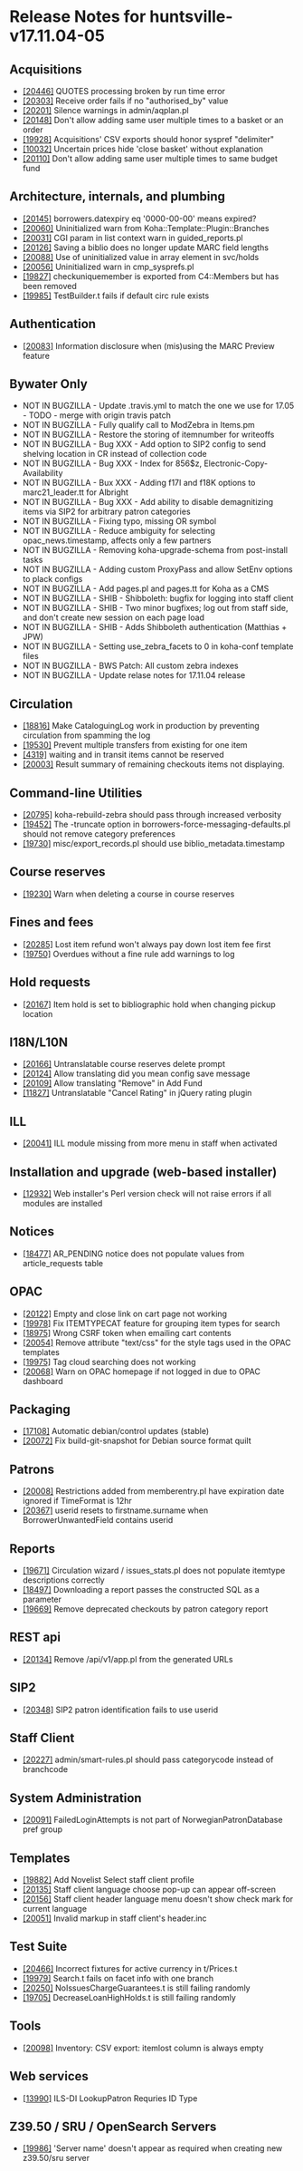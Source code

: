 
# Release Notes for huntsville-v17.11.04-05

## Acquisitions

- [[20446]](http://bugs.koha-community.org/bugzilla3/show_bug.cgi?id=20446) QUOTES processing broken by run time error
- [[20303]](http://bugs.koha-community.org/bugzilla3/show_bug.cgi?id=20303) Receive order fails if no "authorised_by" value
- [[20201]](http://bugs.koha-community.org/bugzilla3/show_bug.cgi?id=20201) Silence warnings in admin/aqplan.pl
- [[20148]](http://bugs.koha-community.org/bugzilla3/show_bug.cgi?id=20148) Don't allow adding same user multiple times to a basket or an order
- [[19928]](http://bugs.koha-community.org/bugzilla3/show_bug.cgi?id=19928) Acquisitions' CSV exports should honor syspref "delimiter"
- [[10032]](http://bugs.koha-community.org/bugzilla3/show_bug.cgi?id=10032) Uncertain prices hide 'close basket' without explanation
- [[20110]](http://bugs.koha-community.org/bugzilla3/show_bug.cgi?id=20110) Don't allow adding same user multiple times to same budget fund

## Architecture, internals, and plumbing

- [[20145]](http://bugs.koha-community.org/bugzilla3/show_bug.cgi?id=20145) borrowers.datexpiry eq '0000-00-00' means expired?
- [[20060]](http://bugs.koha-community.org/bugzilla3/show_bug.cgi?id=20060) Uninitialized warn from Koha::Template::Plugin::Branches
- [[20031]](http://bugs.koha-community.org/bugzilla3/show_bug.cgi?id=20031) CGI param in list context warn in guided_reports.pl
- [[20126]](http://bugs.koha-community.org/bugzilla3/show_bug.cgi?id=20126) Saving a biblio does no longer update MARC field lengths
- [[20088]](http://bugs.koha-community.org/bugzilla3/show_bug.cgi?id=20088) Use of uninitialized value in array element in svc/holds
- [[20056]](http://bugs.koha-community.org/bugzilla3/show_bug.cgi?id=20056) Uninitialized warn in cmp_sysprefs.pl
- [[19827]](http://bugs.koha-community.org/bugzilla3/show_bug.cgi?id=19827) checkuniquemember is exported from C4::Members but has been removed
- [[19985]](http://bugs.koha-community.org/bugzilla3/show_bug.cgi?id=19985) TestBuilder.t fails if default circ rule exists

## Authentication

- [[20083]](http://bugs.koha-community.org/bugzilla3/show_bug.cgi?id=20083) Information disclosure when (mis)using the MARC Preview feature

## Bywater Only

- NOT IN BUGZILLA - Update .travis.yml to match the one we use for 17.05 - TODO - merge with origin travis patch
- NOT IN BUGZILLA - Fully qualify call to ModZebra in Items.pm
- NOT IN BUGZILLA - Restore the storing of itemnumber for writeoffs
- NOT IN BUGZILLA - Bug XXX - Add option to SIP2 config to send shelving location in CR instead of collection code
- NOT IN BUGZILLA - Bug XXX - Index for 856$z, Electronic-Copy-Availability
- NOT IN BUGZILLA - Bux XXX - Adding f17I and f18K options to marc21_leader.tt for Albright
- NOT IN BUGZILLA - Bug XXX - Add ability to disable demagnitizing items via SIP2 for arbitrary patron categories
- NOT IN BUGZILLA - Fixing typo, missing OR symbol
- NOT IN BUGZILLA - Reduce ambiguity for selecting opac_news.timestamp, affects only a few partners
- NOT IN BUGZILLA - Removing koha-upgrade-schema from post-install tasks
- NOT IN BUGZILLA - Adding custom ProxyPass and allow SetEnv options to plack configs
- NOT IN BUGZILLA - Add pages.pl and pages.tt for Koha as a CMS
- NOT IN BUGZILLA - SHIB - Shibboleth: bugfix for logging into staff client
- NOT IN BUGZILLA - SHIB - Two minor bugfixes; log out from staff side, and don't create new session on each page load
- NOT IN BUGZILLA - SHIB - Adds Shibboleth authentication (Matthias + JPW)
- NOT IN BUGZILLA - Setting use_zebra_facets to 0 in koha-conf template files
- NOT IN BUGZILLA - BWS Patch: All custom zebra indexes
- NOT IN BUGZILLA - Update relase notes for 17.11.04 release

## Circulation

- [[18816]](http://bugs.koha-community.org/bugzilla3/show_bug.cgi?id=18816) Make CataloguingLog work in production by preventing circulation from spamming the log
- [[19530]](http://bugs.koha-community.org/bugzilla3/show_bug.cgi?id=19530) Prevent multiple transfers from existing for one item
- [[4319]](http://bugs.koha-community.org/bugzilla3/show_bug.cgi?id=4319) waiting and in transit items cannot be reserved
- [[20003]](http://bugs.koha-community.org/bugzilla3/show_bug.cgi?id=20003) Result summary of remaining checkouts items not displaying.

## Command-line Utilities

- [[20795]](http://bugs.koha-community.org/bugzilla3/show_bug.cgi?id=20795) koha-rebuild-zebra should pass through increased verbosity
- [[19452]](http://bugs.koha-community.org/bugzilla3/show_bug.cgi?id=19452) The -truncate option in borrowers-force-messaging-defaults.pl should not remove category preferences
- [[19730]](http://bugs.koha-community.org/bugzilla3/show_bug.cgi?id=19730) misc/export_records.pl should use biblio_metadata.timestamp

## Course reserves

- [[19230]](http://bugs.koha-community.org/bugzilla3/show_bug.cgi?id=19230) Warn when deleting a course in course reserves

## Fines and fees

- [[20285]](http://bugs.koha-community.org/bugzilla3/show_bug.cgi?id=20285) Lost item refund won't always pay down lost item fee first
- [[19750]](http://bugs.koha-community.org/bugzilla3/show_bug.cgi?id=19750) Overdues without a fine rule add warnings to log

## Hold requests

- [[20167]](http://bugs.koha-community.org/bugzilla3/show_bug.cgi?id=20167) Item hold is set to bibliographic hold when changing pickup location

## I18N/L10N

- [[20166]](http://bugs.koha-community.org/bugzilla3/show_bug.cgi?id=20166) Untranslatable course reserves delete prompt
- [[20124]](http://bugs.koha-community.org/bugzilla3/show_bug.cgi?id=20124) Allow translating did you mean config save message
- [[20109]](http://bugs.koha-community.org/bugzilla3/show_bug.cgi?id=20109) Allow translating "Remove" in Add Fund
- [[11827]](http://bugs.koha-community.org/bugzilla3/show_bug.cgi?id=11827) Untranslatable "Cancel Rating" in jQuery rating plugin

## ILL

- [[20041]](http://bugs.koha-community.org/bugzilla3/show_bug.cgi?id=20041) ILL module missing from more menu in staff when activated

## Installation and upgrade (web-based installer)

- [[12932]](http://bugs.koha-community.org/bugzilla3/show_bug.cgi?id=12932) Web installer's Perl version check will not raise errors if all modules are installed

## Notices

- [[18477]](http://bugs.koha-community.org/bugzilla3/show_bug.cgi?id=18477) AR_PENDING notice does not populate values from article_requests table

## OPAC

- [[20122]](http://bugs.koha-community.org/bugzilla3/show_bug.cgi?id=20122) Empty and close link on cart page not working
- [[19978]](http://bugs.koha-community.org/bugzilla3/show_bug.cgi?id=19978) Fix ITEMTYPECAT feature for grouping item types for search
- [[18975]](http://bugs.koha-community.org/bugzilla3/show_bug.cgi?id=18975) Wrong CSRF token when emailing cart contents
- [[20054]](http://bugs.koha-community.org/bugzilla3/show_bug.cgi?id=20054) Remove attribute "text/css" for the style tags used in the OPAC templates
- [[19975]](http://bugs.koha-community.org/bugzilla3/show_bug.cgi?id=19975) Tag cloud searching does not working
- [[20068]](http://bugs.koha-community.org/bugzilla3/show_bug.cgi?id=20068) Warn on OPAC homepage if not logged in due to OPAC dashboard

## Packaging

- [[17108]](http://bugs.koha-community.org/bugzilla3/show_bug.cgi?id=17108) Automatic debian/control updates (stable)
- [[20072]](http://bugs.koha-community.org/bugzilla3/show_bug.cgi?id=20072) Fix build-git-snapshot for Debian source format quilt

## Patrons

- [[20008]](http://bugs.koha-community.org/bugzilla3/show_bug.cgi?id=20008) Restrictions added from memberentry.pl have expiration date ignored if TimeFormat is 12hr
- [[20367]](http://bugs.koha-community.org/bugzilla3/show_bug.cgi?id=20367) userid resets to firstname.surname when BorrowerUnwantedField contains userid

## Reports

- [[19671]](http://bugs.koha-community.org/bugzilla3/show_bug.cgi?id=19671) Circulation wizard / issues_stats.pl does not populate itemtype descriptions correctly
- [[18497]](http://bugs.koha-community.org/bugzilla3/show_bug.cgi?id=18497) Downloading a report passes the constructed SQL as a parameter
- [[19669]](http://bugs.koha-community.org/bugzilla3/show_bug.cgi?id=19669) Remove deprecated checkouts by patron category report

## REST api

- [[20134]](http://bugs.koha-community.org/bugzilla3/show_bug.cgi?id=20134) Remove /api/v1/app.pl from the generated URLs

## SIP2

- [[20348]](http://bugs.koha-community.org/bugzilla3/show_bug.cgi?id=20348) SIP2 patron identification fails to use userid

## Staff Client

- [[20227]](http://bugs.koha-community.org/bugzilla3/show_bug.cgi?id=20227) admin/smart-rules.pl should pass categorycode instead of branchcode

## System Administration

- [[20091]](http://bugs.koha-community.org/bugzilla3/show_bug.cgi?id=20091) FailedLoginAttempts is not part of NorwegianPatronDatabase pref group

## Templates

- [[19882]](http://bugs.koha-community.org/bugzilla3/show_bug.cgi?id=19882) Add Novelist Select staff client profile
- [[20135]](http://bugs.koha-community.org/bugzilla3/show_bug.cgi?id=20135) Staff client language choose pop-up can appear off-screen
- [[20156]](http://bugs.koha-community.org/bugzilla3/show_bug.cgi?id=20156) Staff client header language menu doesn't show check mark for current language
- [[20051]](http://bugs.koha-community.org/bugzilla3/show_bug.cgi?id=20051) Invalid markup in staff client's header.inc

## Test Suite

- [[20466]](http://bugs.koha-community.org/bugzilla3/show_bug.cgi?id=20466) Incorrect fixtures for active currency in t/Prices.t
- [[19979]](http://bugs.koha-community.org/bugzilla3/show_bug.cgi?id=19979) Search.t fails on facet info with one branch
- [[20250]](http://bugs.koha-community.org/bugzilla3/show_bug.cgi?id=20250) NoIssuesChargeGuarantees.t is still failing randomly
- [[19705]](http://bugs.koha-community.org/bugzilla3/show_bug.cgi?id=19705) DecreaseLoanHighHolds.t is still failing randomly

## Tools

- [[20098]](http://bugs.koha-community.org/bugzilla3/show_bug.cgi?id=20098) Inventory: CSV export: itemlost column is always empty

## Web services

- [[13990]](http://bugs.koha-community.org/bugzilla3/show_bug.cgi?id=13990) ILS-DI LookupPatron Requries ID Type

## Z39.50 / SRU / OpenSearch Servers

- [[19986]](http://bugs.koha-community.org/bugzilla3/show_bug.cgi?id=19986) 'Server name' doesn't appear as required when creating new z39.50/sru server


